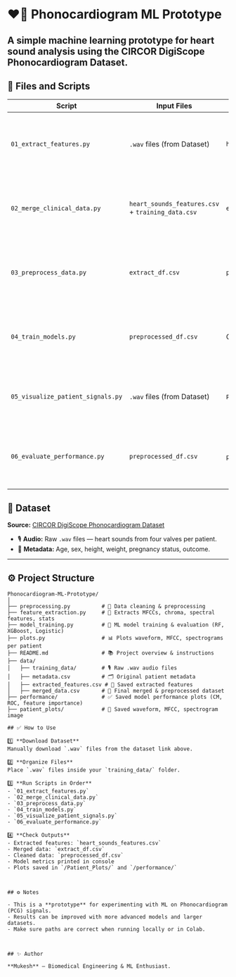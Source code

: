 # ❤️🔬 Phonocardiogram ML Prototype

A simple machine learning prototype for heart sound analysis using the **CIRCOR DigiScope Phonocardiogram Dataset**.
------

## 📂 Files and Scripts

| Script | Input Files | Output Files | Purpose |
|--------|--------------|---------------|---------|
| `01_extract_features.py` | `.wav` files (from Dataset) | `heart_sounds_features.csv` | Extracts MFCCs, ZCR, spectral, chroma, and other audio features |
| `02_merge_clinical_data.py` | `heart_sounds_features.csv` + `training_data.csv` | `extract_df.csv` | Merges extracted audio features with patient clinical information |
| `03_preprocess_data.py` | `extract_df.csv` | `preprocessed_df.csv` | Handles missing values, encodes categorical variables, cleans data |
| `04_train_models.py` | `preprocessed_df.csv` | Console output | Trains XGBoost, Random Forest, and Logistic Regression models |
| `05_visualize_patient_signals.py` | `.wav` files (from Dataset) | `Patient_Plots/` folder | Generates waveform, MFCC, and spectrogram plots for each patient |
| `06_evaluate_performance.py` | `preprocessed_df.csv` | `performance/` folder | Saves Confusion Matrix, ROC Curve, and Feature Importance plots |


## 📂 Dataset

**Source:** [CIRCOR DigiScope Phonocardiogram Dataset](https://physionet.org/content/circor-heart-sound/1.0.3/)

- 🎙️ **Audio:** Raw `.wav` files — heart sounds from four valves per patient.
- 📝 **Metadata:** Age, sex, height, weight, pregnancy status, outcome.

---

## ⚙️ Project Structure

```plaintext
Phonocardiogram-ML-Prototype/
│
├── preprocessing.py          # 🧹 Data cleaning & preprocessing
├── feature_extraction.py     # 🎵 Extracts MFCCs, chroma, spectral features, stats
├── model_training.py         # 🤖 ML model training & evaluation (RF, XGBoost, Logistic)
├── plots.py                  # 📊 Plots waveform, MFCC, spectrograms per patient
├── README.md                 # 📚 Project overview & instructions
├── data/
│   ├── training_data/        # 🎙️ Raw .wav audio files
│   ├── metadata.csv          # 🗂️ Original patient metadata
│   ├── extracted_features.csv # 📑 Saved extracted features
│   ├── merged_data.csv       # 🔗 Final merged & preprocessed dataset
├── performance/              # ✅ Saved model performance plots (CM, ROC, feature importance)
├── patient_plots/            # 🎨 Saved waveform, MFCC, spectrogram image

## ✅ How to Use

1️⃣ **Download Dataset**  
Manually download `.wav` files from the dataset link above.

2️⃣ **Organize Files**  
Place `.wav` files inside your `training_data/` folder.

3️⃣ **Run Scripts in Order**  
- `01_extract_features.py`
- `02_merge_clinical_data.py`
- `03_preprocess_data.py`
- `04_train_models.py`
- `05_visualize_patient_signals.py`
- `06_evaluate_performance.py`

4️⃣ **Check Outputs**  
- Extracted features: `heart_sounds_features.csv`
- Merged data: `extract_df.csv`
- Cleaned data: `preprocessed_df.csv`
- Model metrics printed in console
- Plots saved in `/Patient_Plots/` and `/performance/`



## ⚙️ Notes

- This is a **prototype** for experimenting with ML on Phonocardiogram (PCG) signals.
- Results can be improved with more advanced models and larger datasets.
- Make sure paths are correct when running locally or in Colab.



## ✨ Author

**Mukesh** — Biomedical Engineering & ML Enthusiast.


